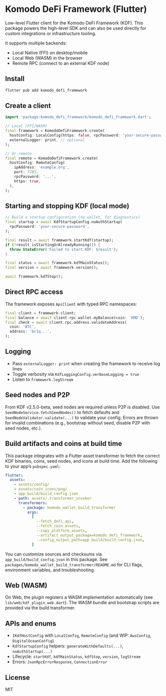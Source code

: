 # Komodo DeFi Framework (Flutter)

Low-level Flutter client for the Komodo DeFi Framework (KDF). This package powers the high-level SDK and can also be used directly for custom integrations or infrastructure tooling.

It supports multiple backends:

- Local Native (FFI) on desktop/mobile
- Local Web (WASM) in the browser
- Remote RPC (connect to an external KDF node)

## Install

```sh
flutter pub add komodo_defi_framework
```

## Create a client

```dart
import 'package:komodo_defi_framework/komodo_defi_framework.dart';

// Local (FFI/WASM)
final framework = KomodoDefiFramework.create(
  hostConfig: LocalConfig(https: false, rpcPassword: 'your-secure-password'),
  externalLogger: print, // optional
);

// Or remote
final remote = KomodoDefiFramework.create(
  hostConfig: RemoteConfig(
    ipAddress: 'example.org',
    port: 7783,
    rpcPassword: '...',
    https: true,
  ),
);
```

## Starting and stopping KDF (local mode)

```dart
// Build a startup configuration (no wallet, for diagnostics)
final startup = await KdfStartupConfig.noAuthStartup(
  rpcPassword: 'your-secure-password',
);

final result = await framework.startKdf(startup);
if (!result.isStartingOrAlreadyRunning()) {
  throw StateError('Failed to start KDF: $result');
}

final status = await framework.kdfMainStatus();
final version = await framework.version();

await framework.kdfStop();
```

## Direct RPC access

The framework exposes `ApiClient` with typed RPC namespaces:

```dart
final client = framework.client;
final balance = await client.rpc.wallet.myBalance(coin: 'KMD');
final check = await client.rpc.address.validateAddress(
  coin: 'BTC',
  address: 'bc1q...',
);
```

## Logging

- Pass `externalLogger: print` when creating the framework to receive log lines
- Toggle verbosity via `KdfLoggingConfig.verboseLogging = true`
- Listen to `framework.logStream`

## Seed nodes and P2P

From KDF v2.5.0-beta, seed nodes are required unless P2P is disabled. Use `SeedNodeService.fetchSeedNodes()` to fetch defaults and `SeedNodeValidator.validate(...)` to validate your config. Errors are thrown for invalid combinations (e.g., bootstrap without seed, disable P2P with seed nodes, etc.).

## Build artifacts and coins at build time

This package integrates with a Flutter asset transformer to fetch the correct KDF binaries, coins, seed nodes, and icons at build time. Add the following to your app’s `pubspec.yaml`:

```yaml
flutter:
  assets:
    - assets/config/
    - assets/coin_icons/png/
    - app_build/build_config.json
    - path: assets/.transformer_invoker
      transformers:
        - package: komodo_wallet_build_transformer
          args:
            [
              --fetch_defi_api,
              --fetch_coin_assets,
              --copy_platform_assets,
              --artifact_output_package=komodo_defi_framework,
              --config_output_path=app_build/build_config.json,
            ]
```

You can customize sources and checksums via `app_build/build_config.json` in this package. See `packages/komodo_wallet_build_transformer/README.md` for CLI flags, environment variables, and troubleshooting.

## Web (WASM)

On Web, the plugin registers a WASM implementation automatically (see `lib/web/kdf_plugin_web.dart`). The WASM bundle and bootstrap scripts are provided via the build transformer.

## APIs and enums

- `IKdfHostConfig` with `LocalConfig`, `RemoteConfig` (and WIP: `AwsConfig`, `DigitalOceanConfig`)
- `KdfStartupConfig` helpers: `generateWithDefaults(...)`, `noAuthStartup(...)`
- Lifecycle: `startKdf`, `kdfMainStatus`, `kdfStop`, `version`, `logStream`
- Errors: `JsonRpcErrorResponse`, `ConnectionError`

## License

MIT
